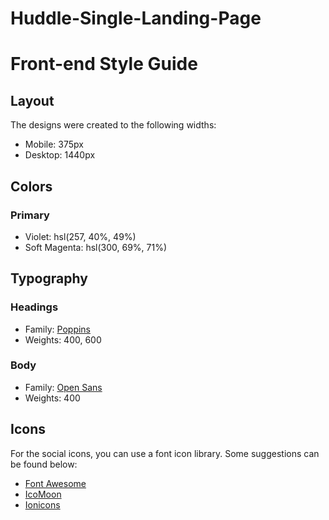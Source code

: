 # Huddle-Single-Landing-Page

# Front-end Style Guide

## Layout

The designs were created to the following widths:

- Mobile: 375px
- Desktop: 1440px

## Colors

### Primary

- Violet: hsl(257, 40%, 49%)
- Soft Magenta: hsl(300, 69%, 71%)

## Typography

### Headings

- Family: [Poppins](https://fonts.google.com/specimen/Poppins)
- Weights: 400, 600

### Body

- Family: [Open Sans](https://fonts.google.com/specimen/Open+Sans)
- Weights: 400

## Icons

For the social icons, you can use a font icon library. Some suggestions can be found below:

- [Font Awesome](https://fontawesome.com/)
- [IcoMoon](https://icomoon.io/)
- [Ionicons](https://ionicons.com/)
